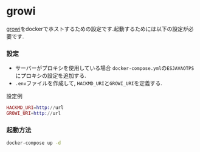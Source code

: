 # growi

[growi](https://github.com/weseek/growi)をdockerでホストするための設定です.起動するためには以下の設定が必要です.

### 設定

- サーバーがプロキシを使用している場合
`docker-compose.yml`の`ESJAVAOTPS`にプロキシの設定を追加する.
- `.env`ファイルを作成して, `HACKMD_URI`と`GROWI_URI`を定義する.

設定例

```ex
HACKMD_URI=http://url
GROWI_URI=http://url
```

### 起動方法

```bash
docker-compose up -d
```
